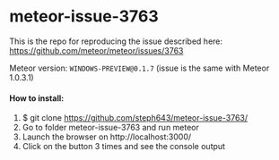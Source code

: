# meteor-issue-3763

This is the repo for reproducing the issue described here: 
https://github.com/meteor/meteor/issues/3763

Meteor version: `WINDOWS-PREVIEW@0.1.7` (issue is the same with Meteor 1.0.3.1)

<h4>How to install:</h4>

1. $ git clone https://github.com/steph643/meteor-issue-3763/
2. Go to folder meteor-issue-3763 and run meteor
3. Launch the browser on http://localhost:3000/
4. Click on the button 3 times and see the console output
